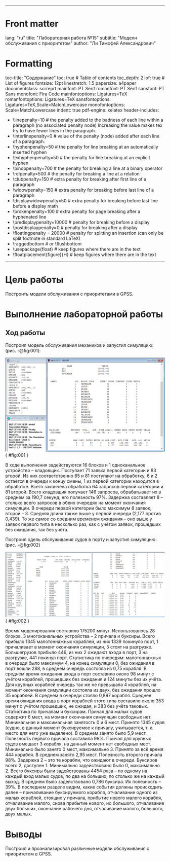 ﻿
---
# Front matter
lang: "ru"
title: "Лабораторная работа №15"
subtitle: "Модели обслуживания с приоритетом"
author: "Ли Тимофей Александрович"

# Formatting
toc-title: "Содержание"
toc: true # Table of contents
toc_depth: 2
lof: true # List of figures
fontsize: 12pt
linestretch: 1.5
papersize: a4paper
documentclass: scrreprt
mainfont: PT Serif
romanfont: PT Serif
sansfont: PT Sans
monofont: Fira Code
mainfontoptions: Ligatures=TeX
romanfontoptions: Ligatures=TeX
sansfontoptions: Ligatures=TeX,Scale=MatchLowercase
monofontoptions: Scale=MatchLowercase
indent: true
pdf-engine: xelatex
header-includes:
  - \linepenalty=10 # the penalty added to the badness of each line within a paragraph (no associated penalty node) Increasing the value makes tex try to have fewer lines in the paragraph.
  - \interlinepenalty=0 # value of the penalty (node) added after each line of a paragraph.
  - \hyphenpenalty=50 # the penalty for line breaking at an automatically inserted hyphen
  - \exhyphenpenalty=50 # the penalty for line breaking at an explicit hyphen
  - \binoppenalty=700 # the penalty for breaking a line at a binary operator
  - \relpenalty=500 # the penalty for breaking a line at a relation
  - \clubpenalty=150 # extra penalty for breaking after first line of a paragraph
  - \widowpenalty=150 # extra penalty for breaking before last line of a paragraph
  - \displaywidowpenalty=50 # extra penalty for breaking before last line before a display math
  - \brokenpenalty=100 # extra penalty for page breaking after a hyphenated line
  - \predisplaypenalty=10000 # penalty for breaking before a display
  - \postdisplaypenalty=0 # penalty for breaking after a display
  - \floatingpenalty = 20000 # penalty for splitting an insertion (can only be split footnote in standard LaTeX)
  - \raggedbottom # or \flushbottom
  - \usepackage{float} # keep figures where there are in the text
  - \floatplacement{figure}{H} # keep figures where there are in the text
---

# Цель работы

Построить модели обслуживания с приоритетами в GPSS. 

# Выполнение лабораторной работы

## Ход работы

Построил модель обслуживания механиков и запустил симуляцию: (рис. -@fig:001):

![модель1](images/1.png){ #fig:001 }

В ходе выполнения задействуются 16 блоков и 1 одноканальное устройство – кладовщик. Поступает 71 заявка первой категории и 83 второй. Из них соответственно 65 и 81 поступают на обработку, 6 и 2 остаётся в очереди к концу смены, 1 из первой категории находится в обработке. Всего закончена обработка 64 запросов первой категории и 81 второй.
Всего кладовщик получает 146 запросов, обрабатывает их в среднем за 190,7 секунд, его полезность 97%. Задержка составляет 8 – столько всего запросов в обеих очередях на момент окончания симуляции.
В очереди первой категории было максимум 8 заявок, второй – 3. Средняя длина также выше у первой очереди (2,177 против 0,439). То же самое со средним временем ожидания – оно выше у заявок первого типа в несколько раз, как с учётом заявок, прошедших без ожидания, так без учёта.

Построил одель обслуживания судов в порту и запустил симуляцию: (рис. -@fig:002)

![модель2](images/2.png){ #fig:002 }

Время моделирования составило 175200 минут. Использовалось 28 блоков. 3 многоканальных устройства – 2 причала и буксиры.
Всего прибыло 1345 малотоннажных кораблей, из них 1339 покинуло порт, 1 причаливает в момент окончания симуляции, 5 стоят на разгрузке. Большегрузов прибыло 446, из них 2 ожидают входа в порт, 3 на разгрузке, 441 покинул порт.
Статистика по очередям: малотоннажных в очереди было максимум 4, на конец симуляции 0, без ожидания в порт вошли 288, в среднем очередь состояла из 0,75 корабля. В среднем время ожидания входа в порт составило около 98 минут с учётом кораблей, прошедших без ожидания и 124 минуты без их учёта. 
Для крупных кораблей очередь так же не превышала 4 кораблей, на момент окончания симуляции состояла из двух, без ожидания прошло 35 кораблей. В среднем в очереди стояло 0,897 корабля. Среднее время ожидания входа в порт кораблей этого типа составило около 353 минут с учётом прошедших, не ожидая, и 383 без учёта таковых.
Статистика по причалам и буксирам. Причал для малых судов содержит 6 мест, на момент окончания симуляции свободных нет. Минимальная и максимальная занятость 0 и 6 мест. Принято 1345 судов (судно, в данный момент буксируемое к причалу, учитывается, т. к. место для него уже выделено). В среднем занято было 5,9 мест. Полезность первого причала составила 98%.
Причал для крупных судов вмещает 3 корабля, на данный момент нет свободных мест. Минимально было занято 0 мест, максимально 3. Принято за всё время 444 корабля. В среднем занято 2,95 мест. Полезность второго причала 98%. Задержка 2 – это те корабли, что ожидают в очереди.
Буксиров всего 2, доступен 1. Минимально задействовано было 0, максимально 2. Всего буксиры были задействованы 4454 раза – по одному на каждый вход малых судов, по два на больших, по столько же на каждый выход. В среднем было задействовано 0,786 буксира. Их полезность – 39%.
В последнем разделе видим, какие события должны происходить далее – причаливание буксируемого корабля, отчаливание одного из малых кораблей, стоящих у причала, прибытие нового малого корабля, отчаливание малого, снова прибытие нового, но большого, отчаливание двух больших, окончание рабочего дня, отчаливание малого, большого, двух малых.

# Выводы

Построил и проанализировал различные модели обслуживания с приоритетом в GPSS.